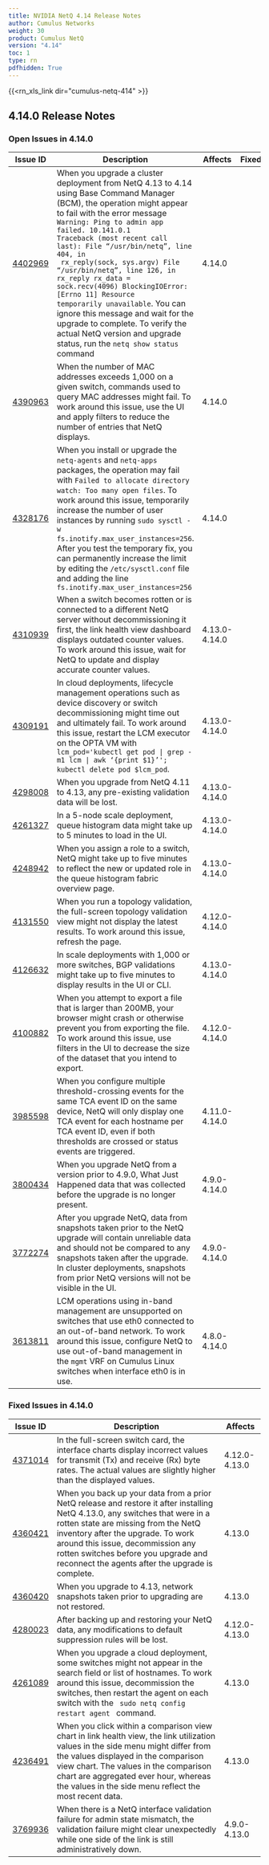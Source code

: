 ```yaml
---
title: NVIDIA NetQ 4.14 Release Notes
author: Cumulus Networks
weight: 30
product: Cumulus NetQ
version: "4.14"
toc: 1
type: rn
pdfhidden: True
---
```

{{<rn_xls_link dir="cumulus-netq-414" >}}
## 4.14.0 Release Notes
### Open Issues in 4.14.0

|  Issue ID 	|   Description	|   Affects	|   Fixed |
|---	        |---	        |---	    |---	                |
| <a name="4402969"></a> [4402969](#4402969) <a name="4402969"></a> <br /> | When you upgrade a cluster deployment from NetQ 4.13 to 4.14 using Base Command Manager (BCM), the operation might appear to fail with the error message <code>Warning: Ping to admin app failed. 10.141.0.1 Traceback (most recent call last): File “/usr/bin/netq”, line 404, in <module> rx_reply(sock, sys.argv) File “/usr/bin/netq”, line 126, in rx_reply rx_data = sock.recv(4096) BlockingIOError: &#91;Errno 11&#93; Resource temporarily unavailable</code>. You can ignore this message and wait for the upgrade to complete. To verify the actual NetQ version and upgrade status, run the <code>netq show status</code> command<br /> | 4.14.0 | |
| <a name="4390963"></a> [4390963](#4390963) <a name="4390963"></a> <br /> | When the number of MAC addresses exceeds 1,000 on a given switch, commands used to query MAC addresses might fail. To work around this issue, use the UI and apply filters to reduce the number of entries that NetQ displays. | 4.14.0 | |
| <a name="4328176"></a> [4328176](#4328176) <a name="4328176"></a> <br /> | When you install or upgrade the <code>netq-agents</code> and <code>netq-apps</code> packages, the operation may fail with <code>Failed to allocate directory watch: Too many open files</code>. To work around this issue, temporarily increase the number of user instances by running <code>sudo sysctl -w fs.inotify.max_user_instances=256</code>. After you test the temporary fix, you can permanently increase the limit by editing the <code>/etc/sysctl.conf</code> file and adding the line <code>fs.inotify.max_user_instances=256</code><br /> | 4.14.0 | |
| <a name="4310939"></a> [4310939](#4310939) <a name="4310939"></a> <br /> | When a switch becomes rotten or is connected to a different NetQ server without decommissioning it first, the link health view dashboard displays outdated counter values. To work around this issue, wait for NetQ to update and display accurate counter values. | 4.13.0-4.14.0 | |
| <a name="4309191"></a> [4309191](#4309191) <a name="4309191"></a> <br /> | In cloud deployments, lifecycle management operations such as device discovery or switch decommissioning might time out and ultimately fail. To work around this issue, restart the LCM executor on the OPTA VM with <code>lcm_pod='kubectl get pod \| grep -m1 lcm \| awk ‘{print $1}’'; kubectl delete pod $lcm_pod</code>. | 4.13.0-4.14.0 | |
| <a name="4298008"></a> [4298008](#4298008) <a name="4298008"></a> <br /> | When you upgrade from NetQ 4.11 to 4.13, any pre-existing validation data will be lost. | 4.13.0-4.14.0 | |
| <a name="4261327"></a> [4261327](#4261327) <a name="4261327"></a> <br /> | In a 5-node scale deployment, queue histogram data might take up to 5 minutes to load in the UI. | 4.13.0-4.14.0 | |
| <a name="4248942"></a> [4248942](#4248942) <a name="4248942"></a> <br /> | When you assign a role to a switch, NetQ might take up to five minutes to reflect the new or updated role in the queue histogram fabric overview page. | 4.13.0-4.14.0 | |
| <a name="4131550"></a> [4131550](#4131550) <a name="4131550"></a> <br /> | When you run a topology validation, the full-screen topology validation view might not display the latest results. To work around this issue, refresh the page. | 4.12.0-4.14.0 | |
| <a name="4126632"></a> [4126632](#4126632) <a name="4126632"></a> <br /> | In scale deployments with 1,000 or more switches, BGP validations might take up to five minutes to display results in the UI or CLI. | 4.13.0-4.14.0 | |
| <a name="4100882"></a> [4100882](#4100882) <a name="4100882"></a> <br /> | When you attempt to export a file that is larger than 200MB, your browser might crash or otherwise prevent you from exporting the file. To work around this issue, use filters in the UI to decrease the size of the dataset that you intend to export. | 4.12.0-4.14.0 | |
| <a name="3985598"></a> [3985598](#3985598) <a name="3985598"></a> <br /> | When you configure multiple threshold-crossing events for the same TCA event ID on the same device, NetQ will only display one TCA event for each hostname per TCA event ID, even if both thresholds are crossed or status events are triggered.   | 4.11.0-4.14.0 | |
| <a name="3800434"></a> [3800434](#3800434) <a name="3800434"></a> <br /> | When you upgrade NetQ from a version prior to 4.9.0, What Just Happened data that was collected before the upgrade is no longer present. | 4.9.0-4.14.0 | |
| <a name="3772274"></a> [3772274](#3772274) <a name="3772274"></a> <br /> | After you upgrade NetQ, data from snapshots taken prior to the NetQ upgrade will contain unreliable data and should not be compared to any snapshots taken after the upgrade. In cluster deployments, snapshots from prior NetQ versions will not be visible in the UI. | 4.9.0-4.14.0 | |
| <a name="3613811"></a> [3613811](#3613811) <a name="3613811"></a> <br /> | LCM operations using in-band management are unsupported on switches that use eth0 connected to an out-of-band network. To work around this issue, configure NetQ to use out-of-band management in the <code>mgmt</code> VRF on Cumulus Linux switches when interface eth0 is in use. | 4.8.0-4.14.0 | |

### Fixed Issues in 4.14.0
|  Issue ID 	|   Description	|   Affects	|
|---	        |---	        |---	    |
| <a name="4371014"></a> [4371014](#4371014) <a name="4371014"></a> <br /> | In the full-screen switch card, the interface charts display incorrect values for transmit (Tx) and receive (Rx) byte rates. The actual values are slightly higher than the displayed values. | 4.12.0-4.13.0 | |
| <a name="4360421"></a> [4360421](#4360421) <a name="4360421"></a> <br /> | When you back up your data from a prior NetQ release and restore it after installing NetQ 4.13.0, any switches that were in a rotten state are missing from the NetQ inventory after the upgrade. To work around this issue, decommission any rotten switches before you upgrade and reconnect the agents after the upgrade is complete. | 4.13.0 | |
| <a name="4360420"></a> [4360420](#4360420) <a name="4360420"></a> <br /> | When you upgrade to 4.13, network snapshots taken prior to upgrading are not restored. | 4.13.0 | |
| <a name="4280023"></a> [4280023](#4280023) <a name="4280023"></a> <br /> | After backing up and restoring your NetQ data, any modifications to default suppression rules will be lost. | 4.12.0-4.13.0 | |
| <a name="4261089"></a> [4261089](#4261089) <a name="4261089"></a> <br /> | When you upgrade a cloud deployment, some switches might not appear in the search field or list of hostnames. To work around this issue, decommission the switches, then restart the agent on each switch with the <code> sudo netq config restart agent </code> command. | 4.13.0 | |
| <a name="4236491"></a> [4236491](#4236491) <a name="4236491"></a> <br /> | When you click within a comparison view chart in link health view, the link utilization values in the side menu might differ from the values displayed in the comparison view chart. The values in the comparison chart are aggregated ever hour, whereas the values in the side menu reflect the most recent data.  | 4.13.0 | |
| <a name="3769936"></a> [3769936](#3769936) <a name="3769936"></a> <br /> | When there is a NetQ interface validation failure for admin state mismatch, the validation failure might clear unexpectedly while one side of the link is still administratively down. | 4.9.0-4.13.0 | |

